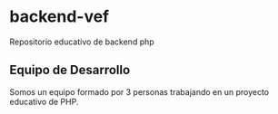 # backend-vef
Repositorio educativo de backend php
## Equipo de Desarrollo
Somos un equipo formado por 3 personas trabajando en un proyecto educativo de PHP.